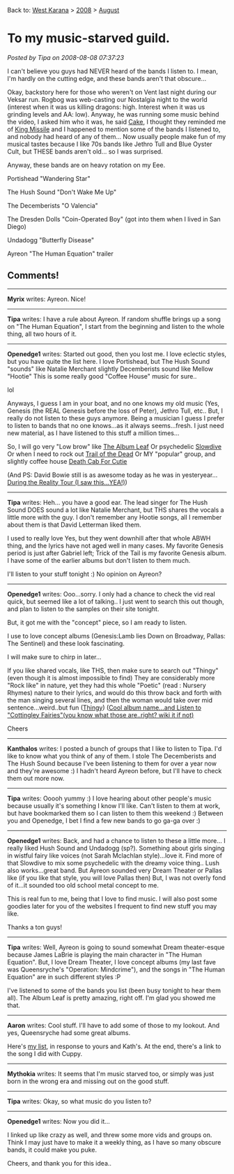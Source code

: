 Back to: [West Karana](/posts/westkarana.md) > [2008](/posts/2008/westkarana.md) > [August](./westkarana.md)
# To my music-starved guild.

*Posted by Tipa on 2008-08-08 07:37:23*

I can't believe you guys had NEVER heard of the bands I listen to. I mean, I'm hardly on the cutting edge, and these bands aren't that obscure...

Okay, backstory here for those who weren't on Vent last night during our Veksar run. Rogbog was web-casting our Nostalgia night to the world (interest when it was us killing dragons: high. Interest when it was us grinding levels and AA: low). Anyway, he was running some music behind the video, I asked him who it was, he said [Cake](http://www.youtube.com/watch?v=Nbzt1HnVzIQ), I thought they reminded me of [King Missile](http://www.youtube.com/watch?v=byDiILrNbM4) and I happened to mention some of the bands I listened to, and nobody had heard of any of them... Now usually people make fun of my musical tastes because I like 70s bands like Jethro Tull and Blue Oyster Cult, but THESE bands aren't old... so I was surprised.

Anyway, these bands are on heavy rotation on my Eee.

Portishead "Wandering Star"


The Hush Sound "Don't Wake Me Up"


The Decemberists "O Valencia"


The Dresden Dolls "Coin-Operated Boy" (got into them when I lived in San Diego)


Undadogg "Butterfly Disease"


Ayreon "The Human Equation" trailer


## Comments!

---

**Myrix** writes: Ayreon. Nice!

---

**Tipa** writes: I have a rule about Ayreon. If random shuffle brings up a song on "The Human Equation", I start from the beginning and listen to the whole thing, all two hours of it.

---

**Openedge1** writes: Started out good, then you lost me. I love eclectic styles, but you have quite the list here.
I love Portishead, but The Hush Sound "sounds" like Natalie Merchant slightly
Decemberists sound like Mellow "Hootie"
This is some really good "Coffee House" music for sure..

lol

Anyways, I guess I am in your boat, and no one knows my old music (Yes, Genesis (the REAL Genesis before the loss of Peter), Jethro Tull, etc..
But, I really do not listen to these guys anymore. Being a musician I guess I prefer to listen to bands that no one knows...as it always seems...fresh. I just need new material, as I have listened to this stuff a million times...

So, I will go very "Low brow" like
[The Album Leaf](http://www.youtube.com/watch?v=HyZkb4MJFxM&feature=related)
Or psychedelic
[Slowdive](http://www.youtube.com/watch?v=ol787NjpBS4)
Or when I need to rock out
[Trail of the Dead](http://www.youtube.com/watch?v=26iXUFxvO7c&feature=related)
Or MY "popular" group, and slightly coffee house
[Death Cab For Cutie](http://www.youtube.com/watch?v=uY1ahFCYT5k)

(And PS: David Bowie still is as awesome today as he was in yesteryear... [During the Reality Tour (I saw this...YEA!)](http://www.youtube.com/watch?v=wniGFm_jgRI))

---

**Tipa** writes: Heh... you have a good ear. The lead singer for The Hush Sound DOES sound a lot like Natalie Merchant, but THS shares the vocals a little more with the guy. I don't remember any Hootie songs, all I remember about them is that David Letterman liked them.

I used to really love Yes, but they went downhill after that whole ABWH thing, and the lyrics have not aged well in many cases. My favorite Genesis period is just after Gabriel left; Trick of the Tail is my favorite Genesis album. I have some of the earlier albums but don't listen to them much.

I'll listen to your stuff tonight :) No opinion on Ayreon?

---

**Openedge1** writes: Ooo...sorry. I only had a chance to check the vid real quick, but seemed like a lot of talking..
I just went to search this out though, and plan to listen to the samples on their site tonight.

But, it got me with the "concept" piece, so I am ready to listen.

I use to love concept albums (Genesis:Lamb lies Down on Broadway, Pallas: The Sentinel) and these look fascinating.

I will make sure to chirp in later...

If you like shared vocals, like THS, then make sure to search out "Thingy" (even though it is almost impossible to find)
They are considerably more "Rock like" in nature, yet they had this whole "Poetic" (read : Nursery Rhymes) nature to their lyrics, and would do this throw back and forth with the man singing several lines, and then the woman would take over mid sentence...weird..but fun
([Thingy](http://allmusic.com/cg/amg.dll?p=amg&sql=11:6al67u5080jk))
([Cool album name...and Listen to "Cottingley Fairies"(you know what those are..right? wiki it if not)](http://allmusic.com/cg/amg.dll?p=amg&sql=10:09frxqykldje)

Cheers

---

**Kanthalos** writes: I posted a bunch of groups that I like to listen to Tipa. I'd like to know what you think of any of them. I stole The Decemberists and The Hush Sound because I've been listening to them for over a year now and they're awesome :) I hadn't heard Ayreon before, but I'll have to check them out more now.

---

**Tipa** writes: Ooooh yummy :) I love hearing about other people's music because usually it's something I know I'll like. Can't listen to them at work, but have bookmarked them so I can listen to them this weekend :) Between you and Openedge, I bet I find a few new bands to go ga-ga over :)

---

**Openedge1** writes: Back, and had a chance to listen to these a little more...
I really liked Hush Sound and Undadogg (sp?). Something about girls singing in wistful fairy like voices (not Sarah Mclachlan style)...love it. Find more of that Slowdive to mix some psychedelic with the dreamy voice thing..
Lush also works...great band.
But Ayreon sounded very Dream Theater or Pallas like (if you like that style, you will love Pallas then)
But, I was not overly fond of it...it sounded too old school metal concept to me.

This is real fun to me, being that I love to find music. I will also post some goodies later for you of the websites I frequent to find new stuff you may like.

Thanks a ton guys!

---

**Tipa** writes: Well, Ayreon is going to sound somewhat Dream theater-esque because James LaBrie is playing the main character in "The Human Equation". But, I love Dream Theater, I love concept albums (my last fave was Queensryche's "Operation: Mindcrime"), and the songs in "The Human Equation" are in such different styles :P

I've listened to some of the bands you list (been busy tonight to hear them all). The Album Leaf is pretty amazing, right off. I'm glad you showed me that.

---

**Aaron** writes: Cool stuff. I'll have to add some of those to my lookout. And yes, Queensryche had some great albums.

Here's [my list](http://hallower1980.blogspot.com/2008/08/stuff-i-listen-to.html), in response to yours and Kath's. At the end, there's a link to the song I did with Cuppy.

---

**Mythokia** writes: It seems that I'm music starved too, or simply was just born in the wrong era and missing out on the good stuff.

---

**Tipa** writes: Okay, so what music do you listen to?

---

**Openedge1** writes: Now you did it...

I linked up like crazy as well, and threw some more vids and groups on. Think I may just have to make it a weekly thing, as I have so many obscure bands, it could make you puke.

Cheers, and thank you for this idea..

